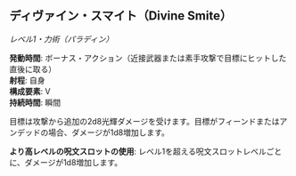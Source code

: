 ## ディヴァイン・スマイト（Divine Smite）
*レベル1・力術（パラディン）*

**発動時間**: ボーナス・アクション（近接武器または素手攻撃で目標にヒットした直後に取る）  
**射程**: 自身  
**構成要素**: V  
**持続時間**: 瞬間

目標は攻撃から追加の2d8光輝ダメージを受けます。目標がフィーンドまたはアンデッドの場合、ダメージが1d8増加します。

**より高レベルの呪文スロットの使用**: レベル1を超える呪文スロットレベルごとに、ダメージが1d8増加します。